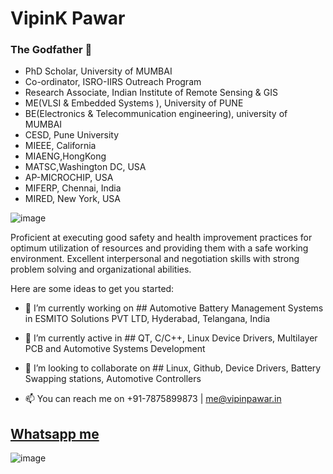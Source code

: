 # VipinK Pawar   
### The Godfather 👋


- PhD Scholar, University of MUMBAI
- Co-ordinator, ISRO-IIRS Outreach Program
- Research Associate, Indian Institute of Remote Sensing & GIS
- ME(VLSI & Embedded Systems ), University of PUNE
- BE(Electronics & Telecommunication engineering), university of MUMBAI
- CESD, Pune University
- MIEEE, California
- MIAENG,HongKong
- MATSC,Washington DC, USA
- AP-MICROCHIP, USA
- MIFERP, Chennai, India
- MIRED, New York, USA

![image](https://aptronicssoftware.com/wp-content/uploads/2020/08/website-development.gif)



Proficient at executing good safety and health improvement practices for optimum utilization of resources and providing them with a safe working environment. Excellent interpersonal and negotiation skills with strong problem solving and organizational abilities. 


Here are some ideas to get you started:

- 🔭 I’m currently working on ## Automotive Battery Management Systems in ESMITO Solutions PVT LTD, Hyderabad, Telangana, India
- 🌱 I’m currently active in ## QT, C/C++, Linux Device Drivers, Multilayer PCB and Automotive Systems Development
- 👯 I’m looking to collaborate on ## Linux, Github, Device Drivers, Battery Swapping stations, Automotive Controllers

- 📫 You can reach me on +91-7875899873 | me@vipinpawar.in


## [Whatsapp me](https://wa.me/+917875899873/?text=Hi%20VipinK,%20Github%20Reference)



![image](https://res.cloudinary.com/mohin-in/image/upload/v1600498904/main/hero.gif)





